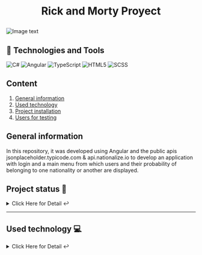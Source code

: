 <h1 align="center">
  <p align="center">Rick and Morty Proyect</p>
</h1>

![Image text](https://github.com/Tanqueta88/RickAndMortyApp/blob/master/RickAndMorty.png)

## 🚀 Technologies and Tools

![C#](https://img.shields.io/badge/C%23-239120?style=for-the-badge&logo=c-sharp&logoColor=white)
![Angular](https://img.shields.io/badge/Angular-DD0031?style=for-the-badge&logo=angular&logoColor=white)
![TypeScript](https://img.shields.io/badge/TypeScript-3178C6?style=for-the-badge&logo=typescript&logoColor=white)
![HTML5](https://img.shields.io/badge/HTML5-E34F26?style=for-the-badge&logo=html5&logoColor=white)
![SCSS](https://img.shields.io/badge/SCSS-CC6699?style=for-the-badge&logo=sass&logoColor=white)

## Content
1. [General information](#general-information)
2. [Used technology](#technologies)
3. [Project installation](#project-installation)
4. [Users for testing](#roles)


<a name="introduccion"></a> 
## General information
In this repository, it was developed using Angular and the public apis jsonplaceholder.typicode.com & api.nationalize.io to develop an application with login and a main menu from which users and their probability of belonging to one nationality or another are displayed.

## Project status 🚧 
<details>
    <summary>Click Here for Detail ↩️</summary>
    <br>
   <p align="justify">The project is finished since the functionality of both the login and access to user information are complete.🔨 </p>
   </details>
   <hr>
   
<a name="technologies"></a> 
   ## Used technology  💻 

<details>
    <summary>Click Here for Detail ↩️</summary>
    <br>
   <p>Technologies Used:</p>
<ul>
  <li>Angular: <a href="https://angular.dev/">Link to official documentation</a>
  <li>Bootstrap: <a href="https://getbootstrap.com/docs/">Link to official documentation</a></li>
   <li>SASS: <a href="https://sass-lang.com/">Link to official documentation</a> </li>
   <li>C#: <a href="https://docs.microsoft.com/en-us/dotnet/csharp/">Link to official documentation</a></li>
</ul>

   </details>
